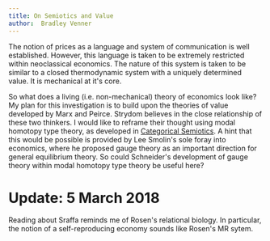 ```yaml
---
title: On Semiotics and Value
author:  Bradley Venner
---
```


The notion of prices as a language and system of communication is well established.  However, this language is taken to be extremely restricted within neoclassical economics.  The nature of this system is taken to be similar to a closed thermodynamic system with a uniquely determined value.  It is mechanical at it's core.

So what does a living (i.e. non-mechanical) theory of economics look like?  My plan for this investigation is to build upon the theories of value developed by Marx and Peirce.  Strydom believes in the close relationship of these two thinkers.  I would like to reframe their thought using modal homotopy type theory, as developed in [Categorical Semiotics](https://github.com/bvenner/categorical-semiotics).  A hint that this would be possible is provided by Lee Smolin's sole foray into economics, where he proposed gauge theory as an important direction for general equilibrium theory.  So could Schneider's development of gauge theory within modal homotopy type theory be useful here?

# Update: 5 March 2018

Reading about Sraffa reminds me of Rosen's relational biology.  In particular, the notion of a self-reproducing economy sounds like Rosen's MR sytem.  
